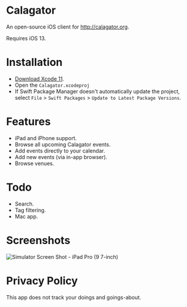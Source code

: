 # Calagator
An open-source iOS client for http://calagator.org. 

Requires iOS 13.

# Installation
- [Download Xcode 11](https://developer.apple.com/download/).
- Open the `Calagator.xcodeproj`
- If Swift Package Manager doesn't automatically update the project, select `File` > `Swift Packages` > `Update to Latest Package Versions`.

# Features
- iPad and iPhone support.
- Browse all upcoming Calagator events.
- Add events directly to your calendar.
- Add new events (via in-app browser).
- Browse venues.

# Todo
- Search.
- Tag filtering.
- Mac app.

# Screenshots

![Simulator Screen Shot - iPad Pro (9 7-inch)](https://user-images.githubusercontent.com/1952578/63822358-ede87f00-c904-11e9-8f36-4fc019191481.png)

# Privacy Policy

This app does not track your doings and goings-about.

